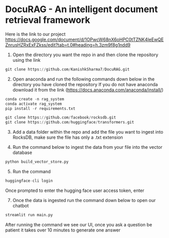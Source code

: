 # DocuRAG - An intelligent document retrieval framework
Here is the link to our project https://docs.google.com/document/d/1OPwcW68nX6oHPC0tTZNK4IeEwQEZnrusHZRxExFZkss/edit?tab=t.0#heading=h.3zm9f8g1ndd9

1. Open the directory you want the repo in and then clone the repository using the link 
```python
git clone https://github.com/KanishkSharma7/DocuRAG.git
```
2. Open anaconda and run the following commands down below in the directory you have cloned the repository
If you do not have anaconda download it from the link (https://docs.anaconda.com/anaconda/install/)
```python
conda create -n rag_system 
conda activate rag_system
pip install -r requirements.txt

```
```python
git clone https://github.com/facebook/rocksdb.git
git clone https://github.com/huggingface/transformers.git
```

3. Add a data folder within the repo and add the file you want to ingest into RocksDB, make sure the file has only a .txt extension

4. Run the command below to ingest the data from your file into the vector database
```python
python build_vector_store.py
```
5. Run the command
```python
huggingface-cli login
```
Once prompted to enter the hugging face user access token, enter

7. Once the data is ingested run the command down below to open our chatbot
```python
streamlit run main.py
```
After running the command we see our UI, once you ask a question be patient it takes over 10 minutes to generate one answer 

